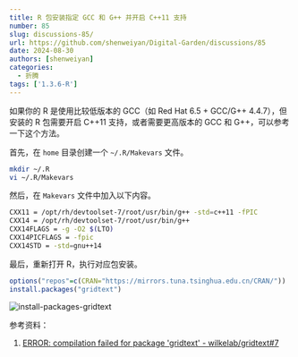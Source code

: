 ```yaml
---
title: R 包安装指定 GCC 和 G++ 并开启 C++11 支持
number: 85
slug: discussions-85/
url: https://github.com/shenweiyan/Digital-Garden/discussions/85
date: 2024-08-30
authors: [shenweiyan]
categories: 
  - 折腾
tags: ['1.3.6-R']
---
```


如果你的 R 是使用比较低版本的 GCC（如 Red Hat 6.5 + GCC/G++ 4.4.7），但安装的 R 包需要开启 C++11 支持，或者需要更高版本的 GCC 和 G++，可以参考一下这个方法。

<!-- more -->

首先，在 `home` 目录创建一个 `~/.R/Makevars` 文件。

```bash
mkdir ~/.R
vi ~/.R/Makevars
```

然后，在 `Makevars` 文件中加入以下内容。

```bash
CXX11 = /opt/rh/devtoolset-7/root/usr/bin/g++ -std=c++11 -fPIC
CXX14 = /opt/rh/devtoolset-7/root/usr/bin/g++
CXX14FLAGS = -g -O2 $(LTO)
CXX14PICFLAGS = -fpic
CXX14STD = -std=gnu++14
```

最后，重新打开 R，执行对应包安装。

```r
options("repos"=c(CRAN="https://mirrors.tuna.tsinghua.edu.cn/CRAN/"))
install.packages("gridtext")
```

![install-packages-gridtext](https://kg.weiyan.cc/2024/08/install-packages-gridtext.webp)

参考资料：

1. [ERROR: compilation failed for package 'gridtext' - wilkelab/gridtext#7](https://github.com/wilkelab/gridtext/issues/7)


<script src="https://giscus.app/client.js"
	data-repo="shenweiyan/Digital-Garden"
	data-repo-id="R_kgDOKgxWlg"
	data-mapping="number"
	data-term="85"
	data-reactions-enabled="1"
	data-emit-metadata="0"
	data-input-position="bottom"
	data-theme="light"
	data-lang="zh-CN"
	crossorigin="anonymous"
	async>
</script>
